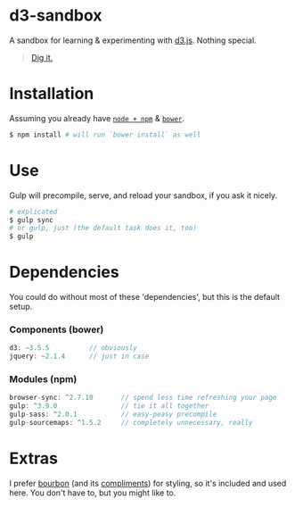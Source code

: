 d3-sandbox
==========
A sandbox for learning & experimenting with [d3.js](http://d3js.org/). Nothing special.

> [Dig it.](https://youtu.be/V-OYKd8SVrI)

# Installation
Assuming you already have [`node + npm`](https://nodejs.org/) & [`bower`](http://bower.io).

```bash
$ npm install # will run `bower install` as well
```

# Use
Gulp will precompile, serve, and reload your sandbox, if you ask it nicely.
```bash
# explicated
$ gulp sync
# or gulp, just (the default task does it, too)
$ gulp
```

# Dependencies
You could do without most of these 'dependencies', but this is the default setup.

### Components (bower)
```js
d3: ~3.5.5          // obviously
jquery: ~2.1.4      // just in case
```

### Modules (npm)
```js
browser-sync: ^2.7.10       // spend less time refreshing your page
gulp: ^3.9.0                // tie it all together
gulp-sass: ^2.0.1           // easy-peasy precompile
gulp-sourcemaps: ^1.5.2     // completely unnecessary, really
```

# Extras
I prefer [bourbon](http://bourbon.io) (and its [compliments](http://bitters.bourbon.io)) for styling, so it's included and used here. You don't have to, but you might like to.
